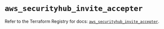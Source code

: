 # `aws_securityhub_invite_accepter`

Refer to the Terraform Registry for docs: [`aws_securityhub_invite_accepter`](https://registry.terraform.io/providers/hashicorp/aws/4.54.0/docs/resources/securityhub_invite_accepter).
